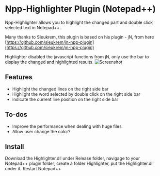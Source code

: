 # Npp-Highlighter Plugin (Notepad++)

Npp-Highlighter allows you to highlight the changed part and double click selected text in Notepad++.

Many thanks to Sieukrem, this plugin is based on his plugin - jN, from here
[https://github.com/sieukrem/jn-npp-plugin](https://github.com/sieukrem/jn-npp-plugin)

Highlighter disabled the javascript functions from jN, only use the bar to display the changed and highlighted results.
![Screenshot](https://github.com/michaelxzhang/jn-npp-plugin-enhanced/blob/d300e34f2954998e37cb654c7b2546c84b59489d/Capture.JPG)

## Features
- Highlight the changed lines on the right side bar
- Highlight the word selected by double click on the right side bar
- Indicate the current line position on the right side bar

## To-dos
- Improve the performance when dealing with huge files
- Allow user change the color?

## Install
Download the Highlighter.dll under Release folder, navigage to your Notepad++ plugin folder, create a folder Highlighter, put the Highlighter.dll under it. Restart Notepad++
